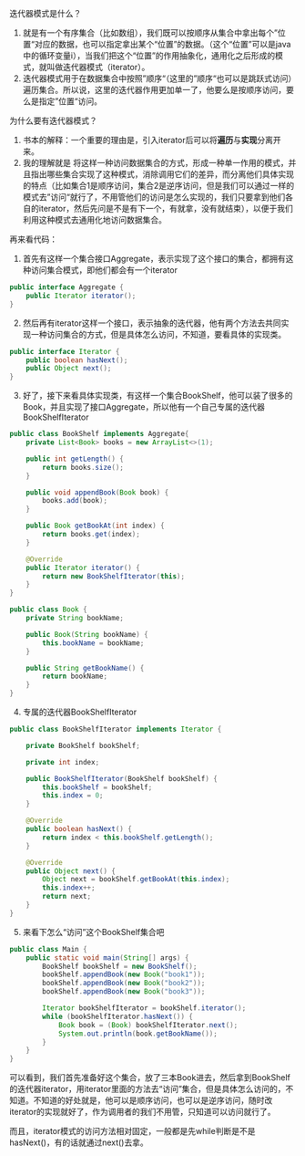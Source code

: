
迭代器模式是什么？
1. 就是有一个有序集合（比如数组），我们既可以按顺序从集合中拿出每个”位置“对应的数据，也可以指定拿出某个“位置”的数据。（这个“位置”可以是java中的循环变量i），当我们把这个“位置”的作用抽象化，通用化之后形成的模式，就叫做迭代器模式（iterator）。
2. 迭代器模式用于在数据集合中按照”顺序“（这里的”顺序“也可以是跳跃式访问）遍历集合。所以说，这里的迭代器作用更加单一了，他要么是按顺序访问，要么是指定”位置“访问。

为什么要有迭代器模式？
1. 书本的解释：一个重要的理由是，引入iterator后可以将**遍历**与**实现**分离开来。
2. 我的理解就是 将这样一种访问数据集合的方式，形成一种单一作用的模式，并且指出哪些集合实现了这种模式，消除调用它们的差异，而分离他们具体实现的特点（比如集合1是顺序访问，集合2是逆序访问，但是我们可以通过一样的模式去”访问“就行了，不用管他们的访问是怎么实现的，我们只要拿到他们各自的iterator，然后先问是不是有下一个，有就拿，没有就结束），以便于我们利用这种模式去通用化地访问数据集合。

再来看代码：
1. 首先有这样一个集合接口Aggregate，表示实现了这个接口的集合，都拥有这种访问集合模式，即他们都会有一个iterator
```java
public interface Aggregate {
    public Iterator iterator();
}
```
2. 然后再有iterator这样一个接口，表示抽象的迭代器，他有两个方法去共同实现一种访问集合的方式，但是具体怎么访问，不知道，要看具体的实现类。
```java
public interface Iterator {
    public boolean hasNext();
    public Object next();
}
```
3. 好了，接下来看具体实现类，有这样一个集合BookShelf，他可以装了很多的Book，并且实现了接口Aggregate，所以他有一个自己专属的迭代器BookShelfIterator
```java
public class BookShelf implements Aggregate{
    private List<Book> books = new ArrayList<>(1);

    public int getLength() {
        return books.size();
    }

    public void appendBook(Book book) {
        books.add(book);
    }

    public Book getBookAt(int index) {
        return books.get(index);
    }

    @Override
    public Iterator iterator() {
        return new BookShelfIterator(this);
    }
}

public class Book {
    private String bookName;

    public Book(String bookName) {
        this.bookName = bookName;
    }

    public String getBookName() {
        return bookName;
    }
}
```
4. 专属的迭代器BookShelfIterator
```java
public class BookShelfIterator implements Iterator {

    private BookShelf bookShelf;

    private int index;

    public BookShelfIterator(BookShelf bookShelf) {
        this.bookShelf = bookShelf;
        this.index = 0;
    }

    @Override
    public boolean hasNext() {
        return index < this.bookShelf.getLength();
    }

    @Override
    public Object next() {
        Object next = bookShelf.getBookAt(this.index);
        this.index++;
        return next;
    }
}
```
5. 来看下怎么“访问”这个BookShelf集合吧
```java
public class Main {
    public static void main(String[] args) {
        BookShelf bookShelf = new BookShelf();
        bookShelf.appendBook(new Book("book1"));
        bookShelf.appendBook(new Book("book2"));
        bookShelf.appendBook(new Book("book3"));

        Iterator bookShelfIterator = bookShelf.iterator();
        while (bookShelfIterator.hasNext()) {
            Book book = (Book) bookShelfIterator.next();
            System.out.println(book.getBookName());
        }
    }
}
```

可以看到，我们首先准备好这个集合，放了三本Book进去，然后拿到BookShelf的迭代器iterator，用iterator里面的方法去“访问”集合，但是具体怎么访问的，不知道。不知道的好处就是，他可以是顺序访问，也可以是逆序访问，随时改iterator的实现就好了，作为调用者的我们不用管，只知道可以访问就行了。

而且，iterator模式的访问方法相对固定，一般都是先while判断是不是hasNext()，有的话就通过next()去拿。